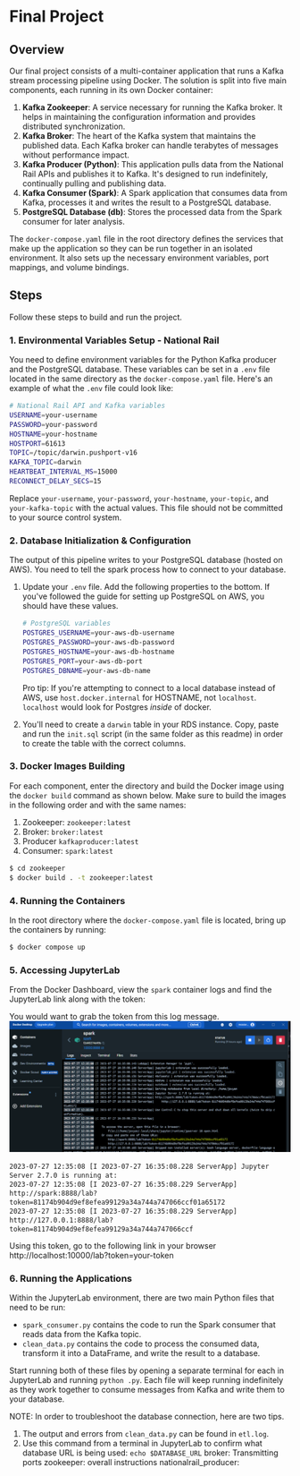# Final Project

## Overview
Our final project consists of a multi-container application that runs a Kafka stream processing pipeline using Docker. The solution is split into five main components, each running in its own Docker container:

1. **Kafka Zookeeper**: A service necessary for running the Kafka broker. It helps in maintaining the configuration information and provides distributed synchronization.
2. **Kafka Broker**: The heart of the Kafka system that maintains the published data. Each Kafka broker can handle terabytes of messages without performance impact.
3. **Kafka Producer (Python)**: This application pulls data from the National Rail APIs and publishes it to Kafka. It's designed to run indefinitely, continually pulling and publishing data.
4. **Kafka Consumer (Spark)**: A Spark application that consumes data from Kafka, processes it and writes the result to a PostgreSQL database.
5. **PostgreSQL Database (db)**: Stores the processed data from the Spark consumer for later analysis.

The `docker-compose.yaml` file in the root directory defines the services that make up the application so they can be run together in an isolated environment. It also sets up the necessary environment variables, port mappings, and volume bindings.

## Steps

Follow these steps to build and run the project.

### 1. Environmental Variables Setup - National Rail

You need to define environment variables for the Python Kafka producer and the PostgreSQL database. These variables can be set in a `.env` file located in the same directory as the `docker-compose.yaml` file. Here's an example of what the `.env` file could look like:

```bash
# National Rail API and Kafka variables
USERNAME=your-username
PASSWORD=your-password
HOSTNAME=your-hostname
HOSTPORT=61613
TOPIC=/topic/darwin.pushport-v16
KAFKA_TOPIC=darwin
HEARTBEAT_INTERVAL_MS=15000
RECONNECT_DELAY_SECS=15
```
Replace `your-username`, `your-password`, `your-hostname`, `your-topic`, and `your-kafka-topic` with the actual values. This file should not be committed to your source control system.

### 2. Database Initialization & Configuration

The output of this pipeline writes to your PostgreSQL database (hosted on AWS). You need to tell
the spark process how to connect to your database.

1. Update your `.env` file. Add the following properties to the bottom. If you've followed the guide for setting up PostgreSQL on AWS, you should have these values.

    ```bash
    # PostgreSQL variables
    POSTGRES_USERNAME=your-aws-db-username
    POSTGRES_PASSWORD=your-aws-db-password
    POSTGRES_HOSTNAME=your-aws-db-hostname
    POSTGRES_PORT=your-aws-db-port
    POSTGRES_DBNAME=your-aws-db-name
    ```

    Pro tip: If you're attempting to connect to a local database instead of AWS, use `host.docker.internal` for HOSTNAME, not `localhost`. `localhost` would look for Postgres *inside* of docker.

2. You'll need to create a `darwin` table in your RDS instance. Copy, paste and run the `init.sql` script (in the same folder as this readme) in order to create the table with the correct columns.

### 3. Docker Images Building

For each component, enter the directory and build the Docker image using the `docker build` command as shown below. Make sure to build the images in the following order and with the same names:

1. Zookeeper: `zookeeper:latest`
2. Broker: `broker:latest`
3. Producer `kafkaproducer:latest`
4. Consumer: `spark:latest`

```bash
$ cd zookeeper
$ docker build . -t zookeeper:latest
```

### 4. Running the Containers

In the root directory where the `docker-compose.yaml` file is located, bring up the containers by running:

```bash
$ docker compose up
```

### 5. Accessing JupyterLab

From the Docker Dashboard, view the `spark` container logs and find the JupyterLab link along with the token:

You would want to grab the token from this log message. 
![spark jupyter lab token](token.png)

```
2023-07-27 12:35:08 [I 2023-07-27 16:35:08.228 ServerApp] Jupyter Server 2.7.0 is running at:
2023-07-27 12:35:08 [I 2023-07-27 16:35:08.229 ServerApp] http://spark:8888/lab?token=81174b904d9ef8efea99129a34a744a747066ccf01a65172
2023-07-27 12:35:08 [I 2023-07-27 16:35:08.229 ServerApp]     http://127.0.0.1:8888/lab?token=81174b904d9ef8efea99129a34a744a747066ccf
```

Using this token, go to the following link in your browser http://localhost:10000/lab?token=your-token

### 6. Running the Applications

Within the JupyterLab environment, there are two main Python files that need to be run:

* `spark_consumer.py` contains the code to run the Spark consumer that reads data from the Kafka topic.
* `clean_data.py` contains the code to process the consumed data, transform it into a DataFrame, and write the result to a database. 

Start running both of these files by opening a separate terminal for each in JupyterLab and running `python .py`. Each file will keep running indefinitely as they work together to consume messages from Kafka and write them to your database.

NOTE: In order to troubleshoot the database connection, here are two tips.
1. The output and errors from `clean_data.py` can be found in `etl.log`.
2. Use this command from a terminal in JupyterLab to confirm what database URL is being used: `echo $DATABASE_URL`
broker: Transmitting ports
zookeeper: overall instructions 
nationalrail_producer:

